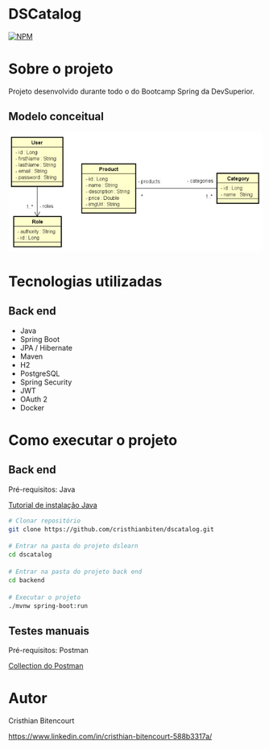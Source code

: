 # DSCatalog
[![NPM](https://img.shields.io/npm/l/react)](https://github.com/cristhianbiten/dscatalog/blob/main/LICENSE) 

# Sobre o projeto

Projeto desenvolvido durante todo o do Bootcamp Spring da DevSuperior.

## Modelo conceitual
![Modelo Conceitual](https://github.com/cristhianbiten/assets/blob/main/dscatalog.jpg)


# Tecnologias utilizadas
## Back end
- Java
- Spring Boot
- JPA / Hibernate
- Maven
- H2
- PostgreSQL
- Spring Security
- JWT
- OAuth 2
- Docker

# Como executar o projeto

## Back end
Pré-requisitos: Java

[Tutorial de instalação Java](https://www.youtube.com/watch?v=QekeJBShCy4)

```bash
# Clonar repositório
git clone https://github.com/cristhianbiten/dscatalog.git

# Entrar na pasta do projeto dslearn
cd dscatalog

# Entrar na pasta do projeto back end
cd backend

# Executar o projeto
./mvnw spring-boot:run
```

## Testes manuais
Pré-requisitos: Postman

[Collection do Postman](https://www.getpostman.com/collections/f96a77677066da23165a)


# Autor

Cristhian Bitencourt

https://www.linkedin.com/in/cristhian-bitencourt-588b3317a/
